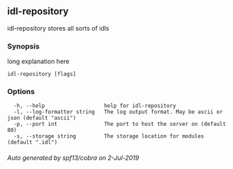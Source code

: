 ## idl-repository

idl-repository stores all sorts of idls

### Synopsis

long explanation here

```
idl-repository [flags]
```

### Options

```
  -h, --help                   help for idl-repository
  -l, --log-formatter string   The log output format. May be ascii or json (default "ascii")
  -p, --port int               The port to host the server on (default 80)
  -s, --storage string         The storage location for modules (default ".idl")
```

###### Auto generated by spf13/cobra on 2-Jul-2019
